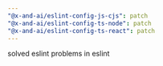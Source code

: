 ```yaml
---
"@x-and-ai/eslint-config-js-cjs": patch
"@x-and-ai/eslint-config-ts-node": patch
"@x-and-ai/eslint-config-ts-react": patch
---
```


solved eslint problems in eslint
